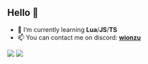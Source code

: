 ## Hello 👀

- 🌱 I’m currently learning **Lua**/**JS**/**TS**
- 📫 You can contact me on discord: **[wionzu](https://discordapp.com/users/597426724208246807)**

<img src="https://github-readme-stats.vercel.app/api?username=wionzu&hide_border=true&show_icons=true&bg_color=000000&title_color=eeca00&icon_color=eeca00"/>
<img src="https://github-readme-stats.vercel.app/api/top-langs/?username=wionzu&hide_border=true&show_icons=true&bg_color=000000&title_color=eeca00&icon_color=eeca00"/>
